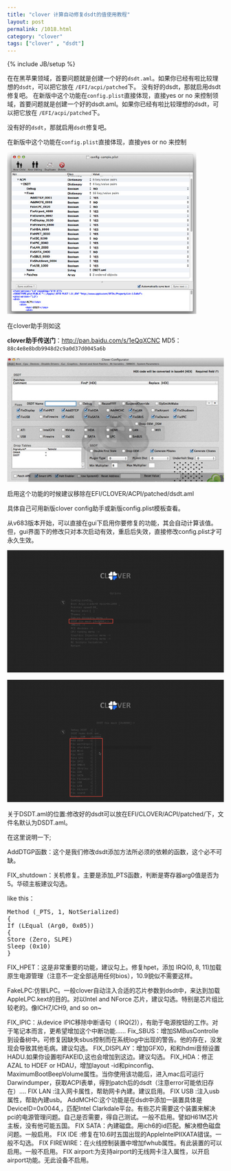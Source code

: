 ```yaml
---
title: "clover 计算自动修复dsdt的值使用教程"
layout: post
permalink: /1018.html
category: "clover"
tags: ["clover" , "dsdt"]
---
```

{% include JB/setup %}

在在黑苹果领域，首要问题就是创建一个好的`dsdt.aml`。如果你已经有啦比较理想的`dsdt`，可以把它放在 `/EFI/acpi/patched`下。 没有好的dsdt，那就启用dsdt修复吧。 在新版中这个功能在`config.plist`直接体现，直接yes or no 来控制领域，首要问题就是创建一个好的dsdt.aml。如果你已经有啦比较理想的dsdt，可以把它放在 `/EFI/acpi/patched`下。

没有好的`dsdt`，那就启用`dsdt`修复吧。

在新版中这个功能在`config.plist`直接体现，直接yes or no 来控制

![](/wp-content/uploads/sinapicv2-backup/1018-ww2-bmiddle-a316108djw1enwa4ohs2mj20f60cygo7.jpg)
  
在clover助手则如这

**clover助手传送门**：<http://pan.baidu.com/s/1eQqXCNC>
MD5：`88c4e8e8bdb9948d2c9a0d37d0045a6b`

  <a href="/wp-content/uploads/sinapicv2-backup/1018-ww2-bmiddle-a316108djw1enwa5nuxj1j20go09jwgu.jpg" target="_blank"><img src="/wp-content/uploads/sinapicv2-backup/1018-ww2-large-a316108djw1enwa5nuxj1j20go09jwgu.jpg" alt="clover 计算自动修复dsdt的值使用教程" /></a>
 
启用这个功能的时候建议移除在EFI/CLOVER/ACPI/patched/dsdt.aml

具体自己可用新版clover config助手或新版config.plist模板查看。

从v683版本开始，可以直接在gui下启用你要修复的功能，其会自动计算该值。但，gui界面下的修改只对本次启动有效，重启后失效，直接修改config.plist才可永久生效。

  <a href="/wp-content/uploads/sinapicv2-backup/1018-ww3-bmiddle-a316108djw1enwa6j2a33j20go09emxr.jpg" target="_blank"><img src="/wp-content/uploads/sinapicv2-backup/1018-ww3-large-a316108djw1enwa6j2a33j20go09emxr.jpg" alt="clover 计算自动修复dsdt的值使用教程" /></a>
 
  <a href="/wp-content/uploads/sinapicv2-backup/1018-ww3-bmiddle-a316108djw1enwa6w0m3oj20go09ewf5.jpg" target="_blank"><img src="/wp-content/uploads/sinapicv2-backup/1018-ww3-large-a316108djw1enwa6w0m3oj20go09ewf5.jpg" alt="clover 计算自动修复dsdt的值使用教程" /></a>
  
  关于DSDT.aml的位置:修改好的dsdt可以放在EFI/CLOVER/ACPI/patched/下，文件名默认为DSDT.aml。

在这里说明一下;

AddDTGP函数：这个是我们修改dsdt添加方法所必须的依赖的函数，这个必不可缺。

FIX_shutdown：关机修复。主要是添加_PTS函数，判断是寄存器arg0值是否为5。华硕主板建议勾选。

like this：

<pre class="brush: c; ruler: true; first-line: 0; highlight: [] ; auto-links: true ; collapse: true ; gutter: true; ">
Method (_PTS, 1, NotSerialized)
{
If (LEqual (Arg0, 0x05))
{
Store (Zero, SLPE)
Sleep (0x10)
}
</pre>
FIX_HPET：这是非常重要的功能，建议勾上。修复hpet，添加 IRQ(0, 8, 11)加载原生电源管理（注意不一定全部适用任何bios），10.9貌似不需要这样。

FakeLPC:仿冒LPC。一般clover自动注入合适的芯片参数到dsdt中，来达到加载AppleLPC.kext的目的。对以Intel and NForce 芯片，建议勾选。特别是芯片组比较老的。像ICH7,ICH9, and so on~

FIX_IPIC：从device IPIC移除中断语句（ IRQ(2)），有助于电源按钮的工作。对于笔记本而言，更希望增加这个中断功能……
Fix_SBUS：增加SMBusControlle到设备树中。可修复因缺失sbus控制而在系统log中出现的警告。他的存在，没发现会导致其他毛病。建议勾选。
FIX_DISPLAY：增加GFX0，和和hdmi音频设置HADU.如果你设置啦FAKEID,这也会增加到这边。建议勾选。
FIX_HDA：修正 AZAL to HDEF or HDAU，增加layout -id和pinconfig、MaximumBootBeepVolume属性。当你使用该功能后，进入mac后可运行Darwindumper，获取ACPI表单，得到patch后的dsdt（注意error可能依旧存在）….
FIX LAN :注入网卡属性，帮助网卡內建。建议启用。
FIX USB :注入usb属性，帮助內建usb。
AddMCHC:这个功能是在dsdt中添加一装置具体是DeviceID=0x0044,，匹配Intel Clarkdale平台。有些芯片需要这个装置来解决pci的电源管理问题。自己是否需要，得自己测试。一般不启用。譬如H61M芯片主板，没有他可能五国。
FIX SATA：內建磁盘。用ich6的id匹配。解决橙色磁盘问题。一般启用。
FIX IDE :修复在10.6时五国出现的AppleIntelPIIXATA错误。一般不勾选。
FIX FIREWIRE：在火线控制装置中增加fwhub属性。有此装置的可以启用。一般不启用。
FIX airport:为支持airport的无线网卡注入属性，以开启airport功能。无此设备不启用。

